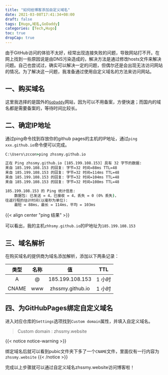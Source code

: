 ```yaml
---
title: "如何给博客添加自定义域名"
date: 2021-03-08T17:41:34+08:00
draft: false
tags: [Hugo,域名,GoDaddy]  
categories: [Tech,Hugo]
toc: true
dropCap: true
---
```


由于GitHub访问的体验不太好，经常出现连接失败的问题，导致网站打不开。在网上找到一些原因说是由DNS污染造成的，解决方法是通过修改hosts文件来解决问题。自己也尝试过，确实可以解决一定的问题，但偶尔还是会出现无法访问网站的情况。为了解决这一问题，我准备通过使用自定义域名的方法来访问网站。

## 一、购买域名

这里我选择的是国外的[`GoDaddy`](https://sg.godaddy.com/zh/offers/domains/godaddy-b?isc=gennbacn01&countryview=1&currencyType=CNY&utm_source=baidu&utm_medium=cpc&utm_term=godaddy&utm_campaign=en%2Dcn%5Fcorp%5Fsem%5Fbh%5Fb%5Fx%5Fex%5F001&utm_content=core&gclid=CLaAs8e2oO8CFcStvAodTmkCTg&gclsrc=ds)网站，因为可以不用备案，方便快速；而国内的域名都是需要备案的，等待时间比较长。


## 二、确定IP地址

通过ping命令找到存放你的github pages的主机的IP地址，通过`ping xxx.github.io`命令便可以完成。

```cmd
C:\Users\zccon>ping zhssmy.github.io

正在 Ping zhssmy.github.io [185.199.108.153] 具有 32 字节的数据:
来自 185.199.108.153 的回复: 字节=32 时间=88ms TTL=48
来自 185.199.108.153 的回复: 字节=32 时间=114ms TTL=48
来自 185.199.108.153 的回复: 字节=32 时间=104ms TTL=48
来自 185.199.108.153 的回复: 字节=32 时间=108ms TTL=48

185.199.108.153 的 Ping 统计信息:
    数据包: 已发送 = 4，已接收 = 4，丢失 = 0 (0% 丢失)，
往返行程的估计时间(以毫秒为单位):
    最短 = 88ms，最长 = 114ms，平均 = 103ms
```
{{< align center "ping 结果" >}}

可以看出，我的主机`zhhsmy.github.io`的IP地址为`185.199.108.153`

## 三、域名解析

在购买域名的提供商为域名添加解析，添加以下两条记录：

|类型|名称|值|TTL|
|:-:|:-:|:-:|:-:|
|A|@|185.199.108.153|1 小时|
|CNAME|www|zhssmy.github.io|1 小时|

## 四、为GitHubPages绑定自定义域名

进入对应仓库的`Settings`选项找到`Custom domain`属性，并填入自定义域名。

> Custom domain : zhssmy.website

{{< notice notice-warning >}}

绑定域名后就可以看到pubic文件夹下多了一个`CNAME`文件，里面仅有一行内容为
`zhssmy.website`
{{< /notice >}}


完成以上步骤就可以通过自定义域名zhssmy.website访问博客啦！